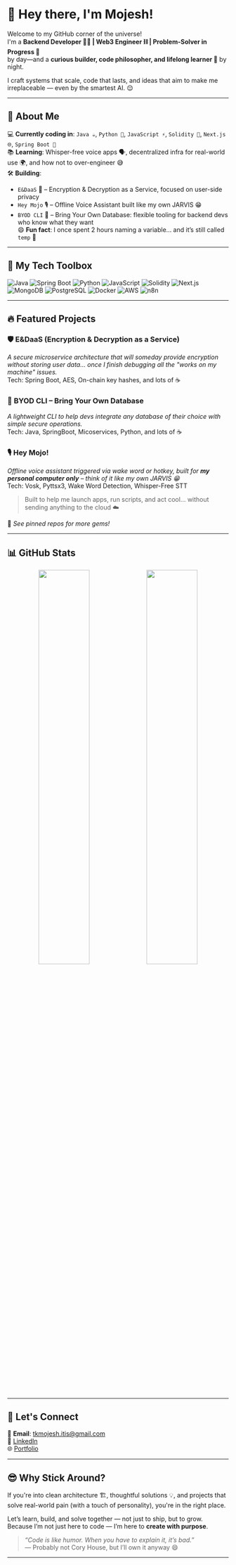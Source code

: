 # 👋 Hey there, I'm Mojesh!

Welcome to my GitHub corner of the universe!  
I'm a **Backend Developer 🧑‍💻 | Web3 Engineer ⛓️ | Problem-Solver in Progress 🔧**  
by day—and a **curious builder, code philosopher, and lifelong learner 🌱** by night.

I craft systems that scale, code that lasts, and ideas that aim to make me irreplaceable — even by the smartest AI. 😌

---

## 🚀 About Me

💻 **Currently coding in**: `Java ☕`, `Python 🐍`, `JavaScript ⚡`, `Solidity 🧱`, `Next.js 🌐`, `Spring Boot 🌿`  
📚 **Learning**: Whisper-free voice apps 🗣️, decentralized infra for real-world use 🌍, and how not to over-engineer 😅  
🛠️ **Building**:
- `E&DaaS` 🔐 – Encryption & Decryption as a Service, focused on user-side privacy
- `Hey Mojo` 🎙️ – Offline Voice Assistant built like my own JARVIS 😁
- `BYOD CLI` 🧰 – Bring Your Own Database: flexible tooling for backend devs who know what they want  
😄 **Fun fact**: I once spent 2 hours naming a variable… and it’s still called `temp` 🤷

---

## 🧰 My Tech Toolbox

![Java](https://img.shields.io/badge/Java-%23ED8B00.svg?style=flat&logo=openjdk&logoColor=white)
![Spring Boot](https://img.shields.io/badge/Spring%20Boot-6DB33F?style=flat&logo=spring-boot&logoColor=white)
![Python](https://img.shields.io/badge/Python-3776AB?style=flat&logo=python&logoColor=white)
![JavaScript](https://img.shields.io/badge/JavaScript-F7DF1E?style=flat&logo=javascript&logoColor=black)
![Solidity](https://img.shields.io/badge/Solidity-363636?style=flat&logo=solidity)
![Next.js](https://img.shields.io/badge/Next.js-000000?style=flat&logo=nextdotjs)
![MongoDB](https://img.shields.io/badge/MongoDB-4EA94B?style=flat&logo=mongodb&logoColor=white)
![PostgreSQL](https://img.shields.io/badge/PostgreSQL-4169E1?style=flat&logo=postgresql&logoColor=white)
![Docker](https://img.shields.io/badge/Docker-2496ED?style=flat&logo=docker&logoColor=white)
![AWS](https://img.shields.io/badge/AWS-232F3E?style=flat&logo=amazon-aws&logoColor=white)
![n8n](https://img.shields.io/badge/n8n-EC4A3F?style=flat&logo=n8n&logoColor=white)

---

## 🔥 Featured Projects

### 🛡️ **E&DaaS (Encryption & Decryption as a Service)**  
_A secure microservice architecture that will someday provide encryption without storing user data... once I finish debugging all the "works on my machine" issues._  
Tech: Spring Boot, AES, On-chain key hashes, and lots of ☕

### 🧰 **BYOD CLI – Bring Your Own Database**  
_A lightweight CLI to help devs integrate any database of their choice with simple secure operations._  
Tech: Java, SpringBoot, Micoservices, Python, and lots of ☕

### 🎙️ **Hey Mojo!**  
_Offline voice assistant triggered via wake word or hotkey, built for **my personal computer only** – think of it like my own JARVIS 😁_  
Tech: Vosk, Pyttsx3, Wake Word Detection, Whisper-Free STT  
> Built to help me launch apps, run scripts, and act cool... without sending anything to the cloud ☁️

📌 _See pinned repos for more gems!_

---

## 📊 GitHub Stats

<p align="center">
  <img src="https://github-readme-stats.vercel.app/api?username=MRsanjuedit&show_icons=true&theme=tokyonight" width="48%" />
  <img src="https://github-readme-streak-stats.herokuapp.com/?user=MRsanjuedit&theme=tokyonight" width="48%" />
</p>

---

## 🤝 Let's Connect

📧 **Email**: tkmojesh.itis@gmail.com  
💼 [LinkedIn](https://www.linkedin.com/in/tkmojesh/)  
🌐 [Portfolio](https://portfolio-new-tau-inky.vercel.app/)

---

## 😎 Why Stick Around?

If you're into clean architecture 🏗️, thoughtful solutions 💡, and projects that solve real-world pain (with a touch of personality), you're in the right place.

Let’s learn, build, and solve together — not just to ship, but to grow.  
Because I’m not just here to code — I’m here to **create with purpose**.

> _“Code is like humor. When you have to explain it, it’s bad.”_  
> — Probably not Cory House, but I’ll own it anyway 😄

---
